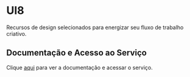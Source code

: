 # UI8

Recursos de design selecionados para energizar seu fluxo de trabalho criativo.

## Documentação e Acesso ao Serviço

Clique [aqui](https://ui8.net) para ver a documentação e acessar o serviço.